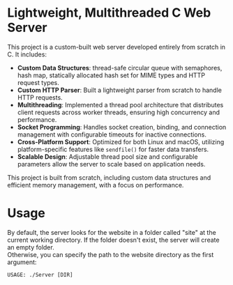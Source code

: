 # Lightweight, Multithreaded C Web Server

This project is a custom-built web server developed entirely from scratch in C. It includes:

- **Custom Data Structures**: thread-safe circular queue with semaphores, hash map, statically allocated hash set for MIME types and HTTP request types.
- **Custom HTTP Parser**: Built a lightweight parser from scratch to handle HTTP requests.
- **Multithreading**: Implemented a thread pool architecture that distributes client requests across worker threads, ensuring high concurrency and performance.
- **Socket Programming**: Handles socket creation, binding, and connection management with configurable timeouts for inactive connections.
- **Cross-Platform Support**: Optimized for both Linux and macOS, utilizing platform-specific features like `sendfile()` for faster data transfers.
- **Scalable Design**: Adjustable thread pool size and configurable parameters allow the server to scale based on application needs.

This project is built from scratch, including custom data structures and efficient memory management, with a focus on performance.

# Usage

By default, the server looks for the website in a folder called "site" at the current working directory. If the folder doesn't exist, the server will create an empty folder.  
Otherwise, you can specify the path to the website directory as the first argument:

`USAGE: ./Server [DIR]`
